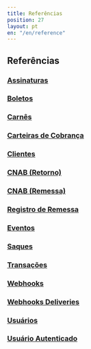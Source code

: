 ```yaml
---
title: Referências
position: 27
layout: pt
en: "/en/reference"
---
```


## Referências

### [Assinaturas](/reference/v1/customer_subscriptions)

### [Boletos](/reference/v1/bank_billets)

### [Carnês](/reference/v1/installments)

### [Carteiras de Cobrança](/reference/v1/bank_billet_accounts)

### [Clientes](/reference/v1/customers)

### [CNAB (Retorno)](/reference/v1/discharges)

### [CNAB (Remessa)](/reference/v1/remittances)

### [Registro de Remessa](/reference/v1/bank_billet_remittances)

### [Eventos](/reference/v1/events)

### [Saques](/reference/v1/withdrawals)

### [Transações](/reference/v1/transactions)

### [Webhooks](/reference/v1/webhooks)

### [Webhooks Deliveries](/reference/v1/webhook_deliveries)

### [Usuários](/reference/v1/users)

### [Usuário Autenticado](/reference/v1/userinfo)

<!-- ### [API de Parceiros](/reference/v1/partner/users) -->
